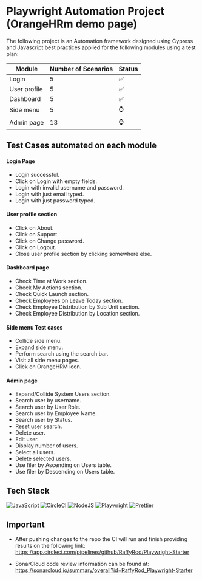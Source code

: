 # Playwright Automation Project (OrangeHRm demo page)

The following project is an Automation framework designed using Cypress and Javascript best practices applied for the following modules using a test plan:

| Module           |Number of Scenarios  | Status                                                                |
| ----------------- |------------ |------------------------------------------------------------------ |
| Login |5 | :white_check_mark: |
| User profile |5 | :white_check_mark: |
| Dashboard |5 | :white_check_mark: |
| Side menu |5 | :watch: |
| Admin page |13 | :watch: |

## Test Cases automated on each module
#### Login Page

- Login successful.
- Click on Login with empty fields.
- Login with invalid username and password.
- Login with just email typed.
- Login with just password typed.

#### User profile section

- Click on About.
- Click on Support.
- Click on Change password.
- Click on Logout.
- Close user profile section by clicking somewhere else.

#### Dashboard page

- Check Time at Work section.
- Check My Actions section.
- Check Quick Launch section.
- Check Employees on Leave Today section.
- Check Employee Distribution by Sub Unit section.
- Check Employee Distribution by Location section.

#### Side menu Test cases

- Collide side menu.
- Expand side menu.
- Perform search using the search bar.
- Visit all side menu pages.
- Click on OrangeHRM icon.

#### Admin page

- Expand/Collide System Users section.
- Search user by username.
- Search user by User Role.
- Search user by Employee Name.
- Search user by Status.
- Reset user search.
- Delete user.
- Edit user.
- Display number of users.
- Select all users.
- Delete selected users.
- Use filer by Ascending on Users table.
- Use filer by Descending on Users table.

## Tech Stack

[![JavaScript](https://img.shields.io/badge/javascript-%23323330.svg?style=for-the-badge&logo=javascript&logoColor=%23F7DF1E)](https://developer.mozilla.org/en-US/docs/Learn/Getting_started_with_the_web/JavaScript_basics)
[![CircleCI](https://img.shields.io/badge/circle%20ci-%23161616.svg?style=for-the-badge&logo=circleci&logoColor=white)](https://circleci.com/)
[![NodeJS](https://img.shields.io/badge/node.js-6DA55F?style=for-the-badge&logo=node.js&logoColor=white)](https://nodejs.org/en/about/)
[![Playwright](https://img.shields.io/badge/-Playwright-orange)](https://playwright.dev/)
[![Prettier](https://img.shields.io/badge/-Prettier-ff69b4)](https://github.com/prettier/prettier)

## Important

- After pushing changes to the repo the CI will run and  finish providing results on the following link: https://app.circleci.com/pipelines/github/RaffyRod/Playwright-Starter

- SonarCloud code review information can be found at: https://sonarcloud.io/summary/overall?id=RaffyRod_Playwright-Starter
